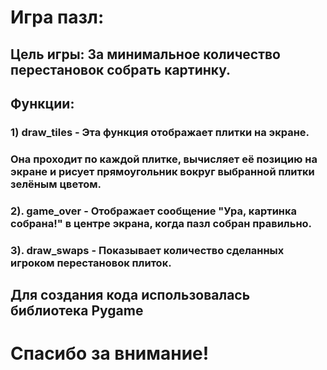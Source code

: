 # Игра пазл:
## Цель игры: За минимальное количество перестановок собрать картинку.
## Функции:
### 1) draw_tiles - Эта функция отображает плитки на экране. 
### Она проходит по каждой плитке, вычисляет её позицию на экране и рисует прямоугольник вокруг выбранной плитки зелёным цветом.
### 2). game_over - Отображает сообщение "Ура, картинка собрана!" в центре экрана, когда пазл собран правильно.
### 3). draw_swaps - Показывает количество сделанных игроком перестановок плиток.
## Для создания кода использовалась библиотека Pygame
# Спасибо за внимание!
